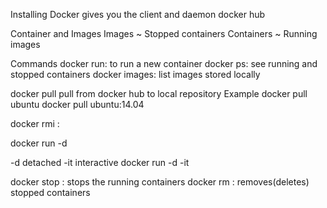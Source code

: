 

Installing Docker gives you the client and daemon
docker hub

Container and Images
Images ~ Stopped containers
Containers ~ Running images

Commands
docker run: to run a new container
docker ps: see running and stopped containers
docker images: list images stored locally

docker pull <repository>  pull from docker hub to local repository
Example
    docker pull ubuntu 
    docker pull ubuntu:14.04

docker rmi <repository>:<tag>


docker run -d <image>

-d detached
-it interactive
docker run -d -it <image>

docker stop : stops the running containers
docker rm : removes(deletes) stopped containers